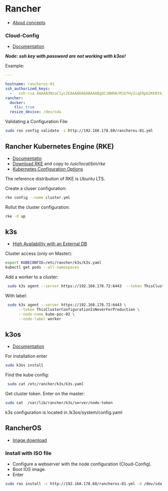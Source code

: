 Rancher
=======

* [About concepts](https://rancher.com/blog/2019/2019-02-04-rancher-vs-rke/)



### Cloud-Config ###

* [Documentation](https://rancher.com/docs/os/v1.x/en/configuration/#cloud-config)

***Node: ssh key with password are not working with k3os!***

Example:

```yaml
---

hostname: rancheros-01
ssh_authorized_keys:
  -   ssh-rsa AAAAB3NzaC1yc2EAAAADAQABAAABgQCzNWhN/MJbTHy3iqERpb2KK0tbj7aPAU/[...]]9DI8= radickeo@NB-FF-654
rancher:
  docker:
    tls: true
  resize_device: /dev/sda
```

Validating a Configuration File:

```bash
sudo ros config validate -i http://192.168.178.60/rancheros-01.yml
```


Rancher Kubernetes Engine (RKE)
-------------------------------

* [Documentatio](https://rancher.com/docs/rke/latest/en/)
* [Download RKE](https://github.com/rancher/rke/releases) and copy to */usr/local/bin/rke*
* [Kubernetes Configuration Options](https://rancher.com/docs/rke/latest/en/config-options/)

The reference distribution of RKE is Ubuntu LTS.

Create a cluser configuration:

```bash
rke config --name cluster.yml
```

Rollut the cluster configuration:

```bash
rke -d up
```

k3s
---

* [High Availability with an External DB](https://rancher.com/docs/k3s/latest/en/installation/ha/)

Cluster access (only on Master):

```bash
export KUBECONFIG=/etc/rancher/k3s/k3s.yaml
kubectl get pods --all-namespaces
```

Add a worker to a cluster:

```bash
 sudo k3s agent --server https://192.168.178.72:6443  --token ThisClusterConfigurationIsNeverForProduction
```

With label:

```bash
 sudo k3s agent --server https://192.168.178.72:6443 \
      --token ThisClusterConfigurationIsNeverForProduction \
      --node-name kube-poc-02 \
      --node-label worker
```

k3os
----

* [Documentation](https://github.com/rancher/k3os)

For installation enter

```bash
sudo k3os install
```

Find the kube config:

```bash
 sudo cat /etc/rancher/k3s/k3s.yaml
 ```

Get cluster token. Enter on the master:

```bash
sudo cat  /var/lib/rancher/k3s/server/node-token
```

k3s configuration is located in  /k3os/system/config.yaml



RancherOS
---------

* [Image download](https://github.com/rancher/os/releases/)



### Install with ISO file ###

* Configure a webserver with the node configuration (Cloud-Config). 
* Boot IOS image.
* Enter 
```bash
sudo ros install -c http://192.168.178.60/rancheros-01.yml -d /dev/sda
```